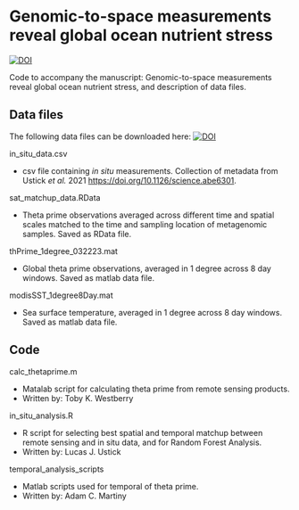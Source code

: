 # Genomic-to-space measurements reveal global ocean nutrient stress
[![DOI](https://zenodo.org/badge/DOI/10.5281/zenodo.8065231.svg)](https://doi.org/10.5281/zenodo.8065231)

Code to accompany the manuscript: Genomic-to-space measurements reveal global ocean nutrient stress, and description of data files.

## Data files
The following data files can be downloaded here: [![DOI](https://zenodo.org/badge/DOI/10.5281/zenodo.8064615.svg)](https://doi.org/10.5281/zenodo.8064615)


in_situ_data.csv
- csv file containing *in situ* measurements. Collection of metadata from Ustick *et al.* 2021 https://doi.org/10.1126/science.abe6301.

sat_matchup_data.RData
- Theta prime observations averaged across different time and spatial scales matched to the time and sampling location of metagenomic samples. Saved as RData file.

thPrime_1degree_032223.mat
- Global theta prime observations, averaged in 1 degree across 8 day windows. Saved as matlab data file.

modisSST_1degree8Day.mat
- Sea surface temperature, averaged in 1 degree across 8 day windows. Saved as matlab data file.


## Code
calc_thetaprime.m
- Matalab script for calculating theta prime from remote sensing products.
- Written by: Toby K. Westberry

in_situ_analysis.R
- R script for selecting best spatial and temporal matchup between remote sensing and in situ data, and for Random Forest Analysis.
- Written by: Lucas J. Ustick


temporal_analysis_scripts
- Matlab scripts used for temporal of theta prime.
- Written by: Adam C. Martiny